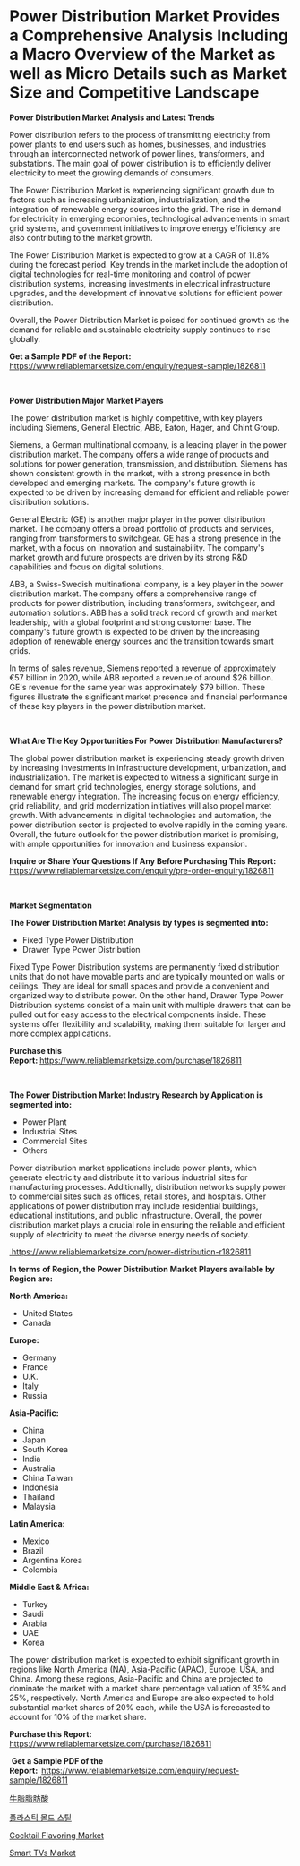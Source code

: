 <p><h1>Power Distribution Market Provides a Comprehensive Analysis Including a Macro Overview of the Market as well as Micro Details such as Market Size and Competitive Landscape</h1></p><p><strong>Power Distribution Market Analysis and Latest Trends</strong></p>
<p><p>Power distribution refers to the process of transmitting electricity from power plants to end users such as homes, businesses, and industries through an interconnected network of power lines, transformers, and substations. The main goal of power distribution is to efficiently deliver electricity to meet the growing demands of consumers.</p><p>The Power Distribution Market is experiencing significant growth due to factors such as increasing urbanization, industrialization, and the integration of renewable energy sources into the grid. The rise in demand for electricity in emerging economies, technological advancements in smart grid systems, and government initiatives to improve energy efficiency are also contributing to the market growth.</p><p>The Power Distribution Market is expected to grow at a CAGR of 11.8% during the forecast period. Key trends in the market include the adoption of digital technologies for real-time monitoring and control of power distribution systems, increasing investments in electrical infrastructure upgrades, and the development of innovative solutions for efficient power distribution.</p><p>Overall, the Power Distribution Market is poised for continued growth as the demand for reliable and sustainable electricity supply continues to rise globally.</p></p>
<p><strong>Get a Sample PDF of the Report:&nbsp;</strong> <a href="https://www.reliablemarketsize.com/enquiry/request-sample/1826811">https://www.reliablemarketsize.com/enquiry/request-sample/1826811</a></p>
<p>&nbsp;</p>
<p><strong>Power Distribution Major Market Players</strong></p>
<p><p>The power distribution market is highly competitive, with key players including Siemens, General Electric, ABB, Eaton, Hager, and Chint Group. </p><p>Siemens, a German multinational company, is a leading player in the power distribution market. The company offers a wide range of products and solutions for power generation, transmission, and distribution. Siemens has shown consistent growth in the market, with a strong presence in both developed and emerging markets. The company's future growth is expected to be driven by increasing demand for efficient and reliable power distribution solutions.</p><p>General Electric (GE) is another major player in the power distribution market. The company offers a broad portfolio of products and services, ranging from transformers to switchgear. GE has a strong presence in the market, with a focus on innovation and sustainability. The company's market growth and future prospects are driven by its strong R&D capabilities and focus on digital solutions.</p><p>ABB, a Swiss-Swedish multinational company, is a key player in the power distribution market. The company offers a comprehensive range of products for power distribution, including transformers, switchgear, and automation solutions. ABB has a solid track record of growth and market leadership, with a global footprint and strong customer base. The company's future growth is expected to be driven by the increasing adoption of renewable energy sources and the transition towards smart grids.</p><p>In terms of sales revenue, Siemens reported a revenue of approximately €57 billion in 2020, while ABB reported a revenue of around $26 billion. GE's revenue for the same year was approximately $79 billion. These figures illustrate the significant market presence and financial performance of these key players in the power distribution market.</p></p>
<p>&nbsp;</p>
<p><strong>What Are The Key Opportunities For Power Distribution Manufacturers?</strong></p>
<p><p>The global power distribution market is experiencing steady growth driven by increasing investments in infrastructure development, urbanization, and industrialization. The market is expected to witness a significant surge in demand for smart grid technologies, energy storage solutions, and renewable energy integration. The increasing focus on energy efficiency, grid reliability, and grid modernization initiatives will also propel market growth. With advancements in digital technologies and automation, the power distribution sector is projected to evolve rapidly in the coming years. Overall, the future outlook for the power distribution market is promising, with ample opportunities for innovation and business expansion.</p></p>
<p><strong>Inquire or Share Your Questions If Any Before Purchasing This Report:</strong> <a href="https://www.reliablemarketsize.com/enquiry/pre-order-enquiry/1826811">https://www.reliablemarketsize.com/enquiry/pre-order-enquiry/1826811</a></p>
<p>&nbsp;</p>
<p><strong>Market Segmentation</strong></p>
<p><strong>The Power Distribution Market Analysis by types is segmented into:</strong></p>
<p><ul><li>Fixed Type Power Distribution</li><li>Drawer Type Power Distribution</li></ul></p>
<p><p>Fixed Type Power Distribution systems are permanently fixed distribution units that do not have movable parts and are typically mounted on walls or ceilings. They are ideal for small spaces and provide a convenient and organized way to distribute power. On the other hand, Drawer Type Power Distribution systems consist of a main unit with multiple drawers that can be pulled out for easy access to the electrical components inside. These systems offer flexibility and scalability, making them suitable for larger and more complex applications.</p></p>
<p><strong>Purchase this Report:&nbsp;</strong><a href="https://www.reliablemarketsize.com/purchase/1826811">https://www.reliablemarketsize.com/purchase/1826811</a></p>
<p>&nbsp;</p>
<p><strong>The Power Distribution Market Industry Research by Application is segmented into:</strong></p>
<p><ul><li>Power Plant</li><li>Industrial Sites</li><li>Commercial Sites</li><li>Others</li></ul></p>
<p><p>Power distribution market applications include power plants, which generate electricity and distribute it to various industrial sites for manufacturing processes. Additionally, distribution networks supply power to commercial sites such as offices, retail stores, and hospitals. Other applications of power distribution may include residential buildings, educational institutions, and public infrastructure. Overall, the power distribution market plays a crucial role in ensuring the reliable and efficient supply of electricity to meet the diverse energy needs of society.</p></p>
<p><a href="https://www.reliablemarketsize.com/power-distribution-r1826811">&nbsp;https://www.reliablemarketsize.com/power-distribution-r1826811</a></p>
<p><strong>In terms of Region, the Power Distribution Market Players available by Region are:</strong></p>
<p>
    <p> <strong> North America: </strong>
        <ul>
            <li>United States</li>
            <li>Canada</li>
        </ul>
        </p> 
    <p> <strong> Europe: </strong>
        <ul>
            <li>Germany</li>
            <li>France</li>
            <li>U.K.</li>
            <li>Italy</li>
            <li>Russia</li>
        </ul>
        </p> 
    <p> <strong> Asia-Pacific: </strong>
        <ul>
            <li>China</li>
            <li>Japan</li>
            <li>South Korea</li>
            <li>India</li>
            <li>Australia</li>
            <li>China Taiwan</li>
            <li>Indonesia</li>
            <li>Thailand</li>
            <li>Malaysia</li>
        </ul>
        </p> 
    <p> <strong> Latin America: </strong>
        <ul>
            <li>Mexico</li>
            <li>Brazil</li>
            <li>Argentina Korea</li>
            <li>Colombia</li>
        </ul>
        </p> 
    <p> <strong> Middle East & Africa: </strong>
        <ul>
            <li>Turkey</li>
            <li>Saudi</li>
            <li>Arabia</li>
            <li>UAE</li>
            <li>Korea</li>
        </ul>
    </p>
    </p>
<p><p>The power distribution market is expected to exhibit significant growth in regions like North America (NA), Asia-Pacific (APAC), Europe, USA, and China. Among these regions, Asia-Pacific and China are projected to dominate the market with a market share percentage valuation of 35% and 25%, respectively. North America and Europe are also expected to hold substantial market shares of 20% each, while the USA is forecasted to account for 10% of the market share.</p></p>
<p><strong>Purchase this Report: </strong><a href="https://www.reliablemarketsize.com/purchase/1826811">https://www.reliablemarketsize.com/purchase/1826811</a></p>
<p>&nbsp;<strong>Get a Sample PDF of the Report:&nbsp;&nbsp;</strong><a href="https://www.reliablemarketsize.com/enquiry/request-sample/1826811">https://www.reliablemarketsize.com/enquiry/request-sample/1826811</a></p>
<p><strong></strong></p>
<p><p><a href="https://github.com/zjkmgcs938405/Market-Research-Report-List-3/blob/main/432471437473.md">牛脂脂肪酸</a></p><p><a href="https://github.com/KellyLyncyh543964/Market-Research-Report-List-3/blob/main/230563748069.md">플라스틱 몰드 스틸</a></p><p><a href="https://github.com/theanastasiyah/Market-Research-Report-List-1/blob/main/cocktail-flavoring-market.md">Cocktail Flavoring Market</a></p><p><a href="https://issuu.com/reportprime-2/docs/smart-tvs-market-size-2030.pptx">Smart TVs Market</a></p></p>